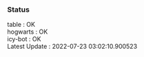### Status


table : OK  
hogwarts : OK  
icy-bot : OK  
Latest Update : 2022-07-23 03:02:10.900523
